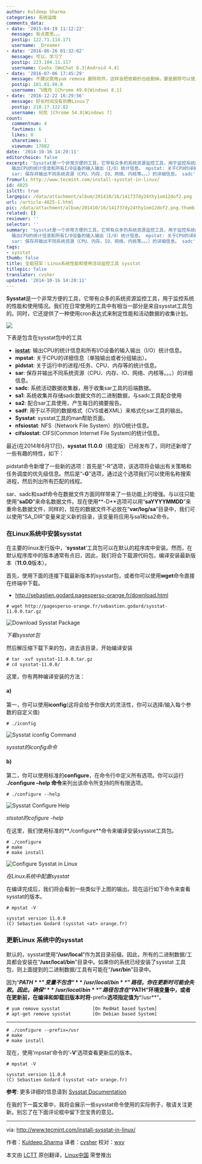 ```yaml
---
author: Kuldeep Sharma
categories: 系统运维
comments_data:
- date: '2015-04-19 11:12:22'
  message: 有点意思。。。
  postip: 122.71.114.171
  username: _Dreamer
- date: '2016-06-26 01:32:02'
  message: 可以，学习了
  postip: 223.104.11.117
  username: Coohx [WeChat 6.3|Android 4.4]
- date: '2016-07-06 17:45:29'
  message: 不建议使用yum remove 删除软件，这样会把依赖的也给删掉。要是删除可以使用rpm -e 。
  postip: 101.81.98.8
  username: 飞残月 [Chrome 49.0|Windows 8.1]
- date: '2016-12-22 16:29:56'
  message: 好长时间没有折腾Linux了
  postip: 218.17.122.82
  username: 何亮 [Chrome 54.0|Windows 7]
count:
  commentnum: 4
  favtimes: 6
  likes: 0
  sharetimes: 1
  viewnum: 17882
date: '2014-10-16 14:20:11'
editorchoice: false
excerpt: 'Sysstat是一个非常方便的工具，它带有众多的系统资源监控工具，用于监控系统的性能和使用情况。我们在日常使用的工具中有相当一部分是来自sysstat工具包的。同时，它还提供了一种使用cron表达式来制定性能和活动数据的收集计划。  下表是包含在sysstat包中的工具  iostat:
  输出CPU的统计信息和所有I/O设备的输入输出（I/O）统计信息。 mpstat: 关于CPU的详细信息（单独输出或者分组输出）。 pidstat: 关于运行中的进程/任务、CPU、内存等的统计信息。
  sar: 保存并输出不同系统资源（CPU、内存、IO、网络、内核等。。。）的详细信息。 sadc'
fromurl: http://www.tecmint.com/install-sysstat-in-linux/
id: 4025
islctt: true
largepic: /data/attachment/album/201410/16/141737dy24thy1om12dof2.png
url: /article-4025-1.html
pic: /data/attachment/album/201410/16/141737dy24thy1om12dof2.png.thumb.jpg
related: []
reviewer: ''
selector: ''
summary: 'Sysstat是一个非常方便的工具，它带有众多的系统资源监控工具，用于监控系统的性能和使用情况。我们在日常使用的工具中有相当一部分是来自sysstat工具包的。同时，它还提供了一种使用cron表达式来制定性能和活动数据的收集计划。  下表是包含在sysstat包中的工具  iostat:
  输出CPU的统计信息和所有I/O设备的输入输出（I/O）统计信息。 mpstat: 关于CPU的详细信息（单独输出或者分组输出）。 pidstat: 关于运行中的进程/任务、CPU、内存等的统计信息。
  sar: 保存并输出不同系统资源（CPU、内存、IO、网络、内核等。。。）的详细信息。 sadc'
tags:
- sysstat
thumb: false
title: 全能冠军：Linux系统性能和使用活动监控工具 sysstat
titlepic: false
translator: cvsher
updated: '2014-10-16 14:20:11'
---
```


**Sysstat**是一个非常方便的工具，它带有众多的系统资源监控工具，用于监控系统的性能和使用情况。我们在日常使用的工具中有相当一部分是来自sysstat工具包的。同时，它还提供了一种使用cron表达式来制定性能和活动数据的收集计划。


![](/data/attachment/album/201410/16/141737dy24thy1om12dof2.png)


下表是包含在sysstat包中的工具


* [**iostat**](http://linux.cn/article-4024-1.html): 输出CPU的统计信息和所有I/O设备的输入输出（I/O）统计信息。
* **mpstat**: 关于CPU的详细信息（单独输出或者分组输出）。
* **pidstat**: 关于运行中的进程/任务、CPU、内存等的统计信息。
* **sar**: 保存并输出不同系统资源（CPU、内存、IO、网络、内核等。。。）的详细信息。
* **sadc**: 系统活动数据收集器，用于收集sar工具的后端数据。
* **sa1**: 系统收集并存储sadc数据文件的二进制数据，与sadc工具配合使用
* **sa2**: 配合sar工具使用，产生每日的摘要报告。
* **sadf**: 用于以不同的数据格式（CVS或者XML）来格式化sar工具的输出。
* **Sysstat**: sysstat工具的man帮助页面。
* **nfsiostat**: NFS（Network File System）的I/O统计信息。
* **cifsiostat**: CIFS(Common Internet File System)的统计信息。


最近(在2014年6月17日)，**sysstat 11.0.0**（稳定版）已经发布了，同时还新增了一些有趣的特性，如下：


pidstat命令新增了一些新的选项：首先是“-R”选项，该选项将会输出有关策略和任务调度的优先级信息。然后是“**-G**”选项，通过这个选项我们可以使用名称搜索进程，然后列出所有匹配的线程。


sar、sadc和sadf命令在数据文件方面同样带来了一些功能上的增强。与以往只能使用“**saDD**”来命名数据文件。现在使用**-D**选项可以用“**saYYYYMMDD**”来重命名数据文件，同样的，现在的数据文件不必放在“**var/log/sa**”目录中，我们可以使用“SA\_DIR”变量来定义新的目录，该变量将应用与sa1和sa2命令。


### 在Linux系统中安装sysstat


在主要的linux发行版中，‘**sysstat**’工具包可以在默认的程序库中安装。然而，在默认程序库中的版本通常有点旧，因此，我们将会下载源代码包，编译安装最新版本（**11.0.0**版本）。


首先，使用下面的连接下载最新版本的sysstat包，或者你可以使用**wget**命令直接在终端中下载。


* <http://sebastien.godard.pagesperso-orange.fr/download.html>



```
# wget http://pagesperso-orange.fr/sebastien.godard/sysstat-11.0.0.tar.gz

```


![Download Sysstat Package](/data/attachment/album/201410/16/142016e9porbbyvj9msbfp.png)


*下载sysstat包*


然后解压缩下载下来的包，进去该目录，开始编译安装



```
# tar -xvf sysstat-11.0.0.tar.gz 
# cd sysstat-11.0.0/

```

这里，你有两种编译安装的方法：


#### a)


第一，你可以使用**iconfig**(这将会给予你很大的灵活性，你可以选择/输入每个参数的自定义值)



```
# ./iconfig

```

![Sysstat iconfig Command](/data/attachment/album/201410/16/142019wgf5motvf1vflvil.png)


*sysstat的iconfig命令*


#### b)


第二，你可以使用标准的**configure**，在命令行中定义所有选项。你可以运行 **./configure –help 命令**来列出该命令所支持的所有限选项。



```
# ./configure --help

```

![Sysstat Configure Help](/data/attachment/album/201410/16/142023a16kvh1ih616n1i3.png)


*stsstat的cofigure -help*


在这里，我们使用标准的**./configure**命令来编译安装sysstat工具包。



```
# ./configure
# make
# make install  

```

![Configure Sysstat in Linux](/data/attachment/album/201410/16/142026u9fdbdwhdddwdvb9.png)


*在Linux系统中配置sysstat*


在编译完成后，我们将会看到一些类似于上图的输出。现在运行如下命令来查看sysstat的版本。



```
# mpstat -V

sysstat version 11.0.0
(C) Sebastien Godard (sysstat <at> orange.fr)

```

### 更新Linux 系统中的sysstat


默认的，sysstat使用“**/usr/local**”作为其目录前缀。因此，所有的二进制数据/工具都会安装在“**/usr/local/bin**”目录中。如果你的系统已经安装了sysstat 工具包，则上面提到的二进制数据/工具有可能在“**/usr/bin**”目录中。


因为“**$PATH**”变量不包含“**/usr/local/bin**”路径，你在更新时可能会失败。因此，确保“**/usr/local/bin**”路径包含在“$PATH”环境变量中，或者在更新前，在编译和卸载旧版本时将**-prefix**选项指定值为“**/usr**”。



```
# yum remove sysstat            [On RedHat based System]
# apt-get remove sysstat        [On Debian based System]

```



---



```
# ./configure --prefix=/usr
# make
# make install

```

现在，使用‘mpstat’命令的‘**-V**’选项查看更新后的版本。



```
# mpstat -V

sysstat version 11.0.0
(C) Sebastien Godard (sysstat <at> orange.fr)

```

**参考**: 更多详细的信息请到 [Sysstat Documentation](http://sebastien.godard.pagesperso-orange.fr/documentation.html)


在我的下一篇文章中，我将会展示一些sysstat命令使用的实际例子，敬请关注更新。别忘了在下面评论框中留下您宝贵的意见。




---


via: <http://www.tecmint.com/install-sysstat-in-linux/>


作者：[Kuldeep Sharma](http://www.tecmint.com/author/kuldeepsharma47/) 译者：[cvsher](https://github.com/cvsher) 校对：[wxy](https://github.com/wxy)


本文由 [LCTT](https://github.com/LCTT/TranslateProject) 原创翻译，[Linux中国](http://linux.cn/) 荣誉推出